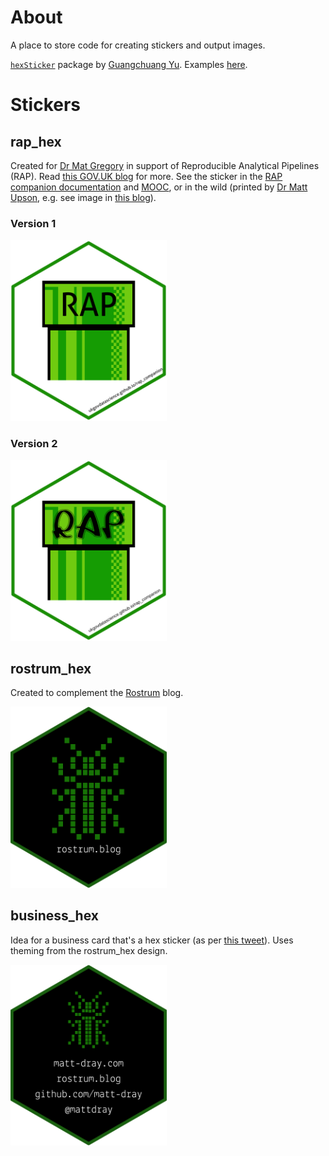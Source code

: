 # About

A place to store code for creating stickers and output images.

[`hexSticker`](https://github.com/GuangchuangYu/hexSticker) package by [Guangchuang Yu](https://github.com/GuangchuangYu). Examples [here](http://hexb.in).

# Stickers

## rap_hex

Created for [Dr Mat Gregory](https://github.com/mammykins) in support of Reproducible Analytical Pipelines (RAP). Read [this GOV.UK blog](https://dataingovernment.blog.gov.uk/2017/03/27/reproducible-analytical-pipeline/) for more. See the sticker in the [RAP companion documentation](https://github.com/ukgovdatascience/rap_companion) and [MOOC](https://www.udemy.com/reproducible-analytical-pipelines/), or in the wild (printed by [Dr Matt Upson](https://github.com/ivyleavedtoadflax), e.g. see image in [this blog](https://dataingovernment.blog.gov.uk/2017/11/27/transforming-the-process-of-producing-official-statistics/)).

### Version 1

<img src="output/rap_hex.png" width=250>

### Version 2

<img src="output/rap_v2_hex.png" width=250>

## rostrum_hex

Created to complement the [Rostrum](https://www.rostrum.blog) blog.

<img src="output/rostrum_hex.png" width=250>

## business_hex

Idea for a business card that's a hex sticker (as per [this tweet](https://twitter.com/mattdray/status/923837532789526528)). Uses theming from the rostrum_hex design.

<img src="output/business_hex.png" width=250>